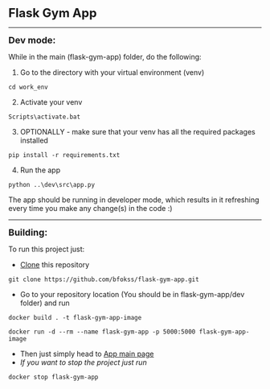<font size="+2"><b> Flask Gym App</b> </font>

<hr>

<font size="+1"><b>Dev mode:</b></font>

While in the main (flask-gym-app) folder, do the following:
1. Go to the directory with your virtual environment (venv)
```
cd work_env
```
2. Activate your venv
```
Scripts\activate.bat
```
3. OPTIONALLY - make sure that your venv has all the required packages installed
```
pip install -r requirements.txt
``` 
4. Run the app
```
python ..\dev\src\app.py
```
The app should be running in developer mode, which results in it refreshing every time you make any change(s) in the code :)
<hr>
<font size="+1"><b>Building:</b></font>

To run this project just:
- [Clone](https://docs.github.com/en/repositories/creating-and-managing-repositories/cloning-a-repository) this repository
``` 
git clone https://github.com/bfokss/flask-gym-app.git
```
- Go to your repository location (You should be in flask-gym-app/dev folder) and run
```
docker build . -t flask-gym-app-image
```
```
docker run -d --rm --name flask-gym-app -p 5000:5000 flask-gym-app-image
```
- Then just simply head to [App main page](http://localhost:5000/)
- *If you want to stop the project just run*
```
docker stop flask-gym-app
```